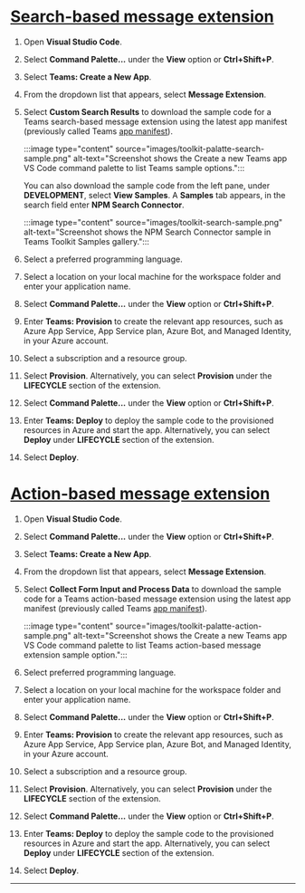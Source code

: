 
# [Search-based message extension](#tab/search-based-message-extension)
    
1. Open **Visual Studio Code**.
1. Select **Command Palette...** under the **View** option or **Ctrl+Shift+P**.
1. Select **Teams: Create a New App**.
1. From the dropdown list that appears, select **Message Extension**.
1. Select **Custom Search Results** to download the sample code for a Teams search-based message extension using the latest app manifest (previously called Teams [app manifest](../resources/schema/manifest-schema.md)).

   :::image type="content" source="images/toolkit-palatte-search-sample.png" alt-text="Screenshot shows the Create a new Teams app VS Code command palette to list Teams sample options.":::

   You can also download the sample code from the left pane, under **DEVELOPMENT**, select **View Samples**. A **Samples** tab appears, in the search field enter **NPM Search Connector**.
    
   :::image type="content" source="images/toolkit-search-sample.png" alt-text="Screenshot shows the NPM Search Connector sample in Teams Toolkit Samples gallery.":::
    
1. Select a preferred programming language.
1. Select a location on your local machine for the workspace folder and enter your application name.
1. Select **Command Palette...** under the **View** option or **Ctrl+Shift+P**.
1. Enter **Teams: Provision** to create the relevant app resources, such as Azure App Service, App Service plan, Azure Bot, and Managed Identity, in your Azure account.
1. Select a subscription and a resource group.
1. Select **Provision**. Alternatively, you can select **Provision** under the **LIFECYCLE** section of the extension.
1. Select **Command Palette...** under the **View** option or **Ctrl+Shift+P**.
1. Enter **Teams: Deploy** to deploy the sample code to the provisioned resources in Azure and start the app. Alternatively, you can select **Deploy** under **LIFECYCLE** section of the extension.
1. Select **Deploy**.
    
# [Action-based message extension](#tab/action-based-message-extension)
    
1. Open **Visual Studio Code**.
1. Select **Command Palette...** under the **View** option or **Ctrl+Shift+P**.
1. Select **Teams: Create a New App**.
1. From the dropdown list that appears, select **Message Extension**.
1. Select **Collect Form Input and Process Data** to download the sample code for a Teams action-based message extension using the latest app manifest (previously called Teams [app manifest](../resources/schema/manifest-schema.md)).

   :::image type="content" source="images/toolkit-palatte-action-sample.png" alt-text="Screenshot shows the Create a new Teams app VS Code command palette to list Teams action-based message extension sample option.":::

1. Select preferred programming language.
1. Select a location on your local machine for the workspace folder and enter your application name.
1. Select **Command Palette...** under the **View** option or **Ctrl+Shift+P**.
1. Enter **Teams: Provision** to create the relevant app resources, such as Azure App Service, App Service plan, Azure Bot, and Managed Identity, in your Azure account.
1. Select a subscription and a resource group.
1. Select **Provision**. Alternatively, you can select **Provision** under the **LIFECYCLE** section of the extension.
1. Select **Command Palette...** under the **View** option or **Ctrl+Shift+P**.
1. Enter **Teams: Deploy** to deploy the sample code to the provisioned resources in Azure and start the app. Alternatively, you can select **Deploy** under **LIFECYCLE** section of the extension.
1. Select **Deploy**.

---